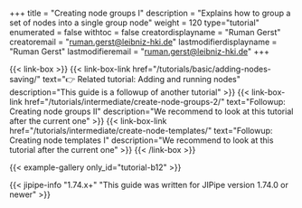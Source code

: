 +++
title = "Creating node groups I"
description = "Explains how to group a set of nodes into a single group node"
weight = 120
type="tutorial"
enumerated = false
withtoc = false
creatordisplayname = "Ruman Gerst"
creatoremail = "ruman.gerst@leibniz-hki.de"
lastmodifierdisplayname = "Ruman Gerst"
lastmodifieremail = "ruman.gerst@leibniz-hki.de"
+++

{{< link-box >}}
    {{< link-box-link href="/tutorials/basic/adding-nodes-saving/" text="👉 Related tutorial: Adding and running nodes" description="This guide is a followup of another tutorial" >}}
    {{< link-box-link href="/tutorials/intermediate/create-node-groups-2/" text="Followup: Creating node groups II" description="We recommend to look at this tutorial after the current one" >}}
    {{< link-box-link href="/tutorials/intermediate/create-node-templates/" text="Followup: Creating node templates I" description="We recommend to look at this tutorial after the current one" >}}
{{< /link-box >}}

{{< example-gallery only_id="tutorial-b12" >}}

{{< jipipe-info "1.74.x+" "This guide was written for JIPipe version 1.74.0 or newer" >}}